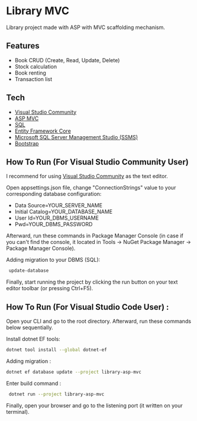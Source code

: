 
# Library MVC

Library project made with ASP with MVC scaffolding mechanism.

## Features
- Book CRUD (Create, Read, Update, Delete)
- Stock calculation
- Book renting
- Transaction list 

## Tech
- [Visual Studio Community](https://visualstudio.microsoft.com/)
- [ASP MVC](https://dotnet.microsoft.com/en-us/apps/aspnet/mvc)
- [SQL](https://www.microsoft.com/en-us/sql-server/sql-server-downloads)
- [Entity Framework Core](https://docs.microsoft.com/en-us/ef/core/)
- [Microsoft SQL Server Management Studio (SSMS)](https://docs.microsoft.com/en-us/sql/ssms/download-sql-server-management-studio-ssms?view=sql-server-ver15)
- [Bootstrap](https://getbootstrap.com/)

## How To Run (For Visual Studio Community User)
I recommend for using [Visual Studio Community](https://visualstudio.microsoft.com/) as the text editor.

Open appsettings.json file, change "ConnectionStrings" value to your corresponding database configuration:
- Data Source=YOUR_SERVER_NAME
- Initial Catalog=YOUR_DATABASE_NAME
- User Id=YOUR_DBMS_USERNAME
- Pwd=YOUR_DBMS_PASSWORD

Afterward, run these commands in Package Manager Console (in case if you can't find the console, it located in Tools -> NuGet Package Manager -> Package Manager Console).

Adding migration to your DBMS (SQL):

```sh
 update-database
```

Finally, start running the project by clicking the run button on your text editor toolbar (or pressing Ctrl+F5).

## How To Run (For Visual Studio Code User) :

Open your CLI and go to the root directory. Afterward, run these commands below sequentially.

Install dotnet EF tools:
```sh
dotnet tool install --global dotnet-ef
```

Adding migration :

```sh
dotnet ef database update --project library-asp-mvc
```

Enter build command :

```sh
 dotnet run --project library-asp-mvc
```

Finally, open your browser and go to the listening port (it written on your terminal).
